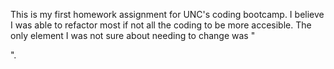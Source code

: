 This is my first homework assignment for  UNC's coding bootcamp. I believe I was able to refactor most if not all the coding to be more accesible. The only element I was not sure about needing to change was "<div class="hero"></div>".